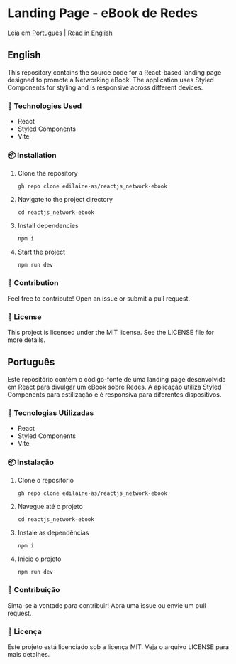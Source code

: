 # Landing Page - eBook de Redes

[Leia em Português](#português) | [Read in English](#english)

## English
This repository contains the source code for a React-based landing page designed to promote a Networking eBook. The application uses Styled Components for styling and is responsive across different devices.

### 🚀 Technologies Used
* React
* Styled Components
* Vite

### 📦 Installation
1. Clone the repository
   ```
   gh repo clone edilaine-as/reactjs_network-ebook
   ```
2. Navigate to the project directory
   ```
   cd reactjs_network-ebook
   ```
3. Install dependencies
   ```
   npm i
   ```
4. Start the project
   ```
   npm run dev
   ```

### 🤝 Contribution
Feel free to contribute! Open an issue or submit a pull request.

### 📄 License
This project is licensed under the MIT license. See the LICENSE file for more details.

## Português
Este repositório contém o código-fonte de uma landing page desenvolvida em React para divulgar um eBook sobre Redes. A aplicação utiliza Styled Components para estilização e é responsiva para diferentes dispositivos.

### 🚀 Tecnologias Utilizadas
* React
* Styled Components
* Vite

### 📦 Instalação
1. Clone o repositório
   ```
   gh repo clone edilaine-as/reactjs_network-ebook
   ```
2. Navegue até o projeto
   ```
   cd reactjs_network-ebook
   ```
3. Instale as dependências
   ```
   npm i
   ```
4. Inicie o projeto
   ```
   npm run dev
   ```

### 🤝 Contribuição
Sinta-se à vontade para contribuir! Abra uma issue ou envie um pull request.

### 📄 Licença
Este projeto está licenciado sob a licença MIT. Veja o arquivo LICENSE para mais detalhes.
